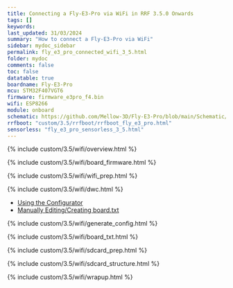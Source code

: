```yaml
---
title: Connecting a Fly-E3-Pro via WiFi in RRF 3.5.0 Onwards
tags: []
keywords: 
last_updated: 31/03/2024
summary: "How to connect a Fly-E3-Pro via WiFi"
sidebar: mydoc_sidebar
permalink: fly_e3_pro_connected_wifi_3_5.html
folder: mydoc
comments: false
toc: false
datatable: true
boardname: Fly-E3-Pro
mcu: STM32F407VGT6
firmware: firmware_e3pro_f4.bin
wifi: ESP8266
module: onboard
schematic: https://github.com/Mellow-3D/Fly-E3-Pro/blob/main/Schematic/Schematic_E3-PRO.pdf
rrfboot: "custom/3.5/rrfboot/rrfboot_fly_e3_pro.html"
sensorless: "fly_e3_pro_sensorless_3_5.html"
---
```


{% include custom/3.5/wifi/overview.html %}

{% include custom/3.5/wifi/board_firmware.html %}

{% include custom/3.5/wifi/wifi_prep.html %}

{% include custom/3.5/wifi/dwc.html %}

<ul id="profileTabs" class="nav nav-tabs">
    <li class="active"><a class="noCrossRef" href="#generate" data-toggle="tab">Using the Configurator</a></li>
    <li><a class="noCrossRef" href="#manual" data-toggle="tab">Manually Editing/Creating board.txt</a></li>
</ul>
  <div class="tab-content">
<div role="tabpanel" class="tab-pane active" id="generate" markdown="1">

{% include custom/3.5/wifi/generate_config.html %}

</div>

<div role="tabpanel" class="tab-pane" id="manual" markdown="1">

{% include custom/3.5/wifi/board_txt.html %}

</div>

</div>

{% include custom/3.5/wifi/sdcard_prep.html %}

{% include custom/3.5/wifi/sdcard_structure.html %}

{% include custom/3.5/wifi/wrapup.html %}
